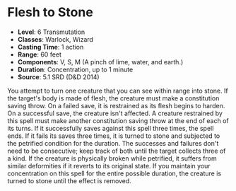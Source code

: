 # Flesh to Stone

- **Level**: 6 Transmutation
- **Classes**: Warlock, Wizard
- **Casting Time**: 1 action
- **Range**: 60 feet
- **Components**: V, S, M (A pinch of lime, water, and earth.)
- **Duration**: Concentration, up to 1 minute
- **Source**: 5.1 SRD (D&D 2014)

You attempt to turn one creature that you can see within range into stone. If the target's body is made of flesh, the creature must make a constitution saving throw. On a failed save, it is restrained as its flesh begins to harden. On a successful save, the creature isn't affected. A creature restrained by this spell must make another constitution saving throw at the end of each of its turns. If it successfully saves against this spell three times, the spell ends. If it fails its saves three times, it is turned to stone and subjected to the petrified condition for the duration. The successes and failures don't need to be consecutive; keep track of both until the target collects three of a kind. If the creature is physically broken while petrified, it suffers from similar deformities if it reverts to its original state. If you maintain your concentration on this spell for the entire possible duration, the creature is turned to stone until the effect is removed.

